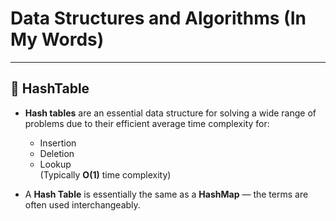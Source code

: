 # Data Structures and Algorithms (In My Words)

---

## 🔐 HashTable

- **Hash tables** are an essential data structure for solving a wide range of problems due to their efficient average time complexity for:
  - Insertion
  - Deletion
  - Lookup  
  (Typically **O(1)** time complexity)

- A **Hash Table** is essentially the same as a **HashMap** — the terms are often used interchangeably.

